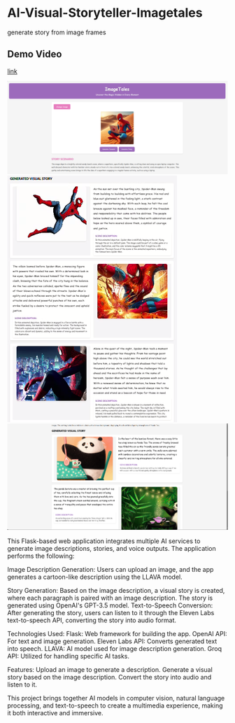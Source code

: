 # AI-Visual-Storyteller-Imagetales
generate story from image frames
## Demo Video
[link](https://www.linkedin.com/posts/thaslim-vs_ai-machinelearning-python-activity-7262339032800460800)

![assets/screenshot.png](https://github.com/Thaslim42/AI-Visual-Storyteller-Imagetales/blob/7baf1c75586291f9591457d0be601ad18250a137/Screenshot%202024-11-12%20150903.png)
![screenshot2.png](https://github.com/Thaslim42/AI-Visual-Storyteller-Imagetales/blob/main/Screenshot%202024-11-14%20220040.png)
![screenshot3.png](https://github.com/Thaslim42/AI-Visual-Storyteller-Imagetales/blob/main/Screenshot%202024-11-12%20162222.png)


This Flask-based web application integrates multiple AI services to generate image descriptions, stories, and voice outputs. The application performs the following:

Image Description Generation: Users can upload an image, and the app generates a cartoon-like description using the LLAVA model.

Story Generation: Based on the image description, a visual story is created, where each paragraph is paired with an image description. The story is generated using OpenAI's GPT-3.5 model.
Text-to-Speech Conversion: After generating the story, users can listen to it through the Eleven Labs text-to-speech API, converting the story into audio format.

Technologies Used:
Flask: Web framework for building the app.
OpenAI API: For text and image generation.
Eleven Labs API: Converts generated text into speech.
LLAVA: AI model used for image description generation.
Groq API: Utilized for handling specific AI tasks.

Features:
Upload an image to generate a description.
Generate a visual story based on the image description.
Convert the story into audio and listen to it.

This project brings together AI models in computer vision, natural language processing, and text-to-speech to create a multimedia experience, making it both interactive and immersive.

